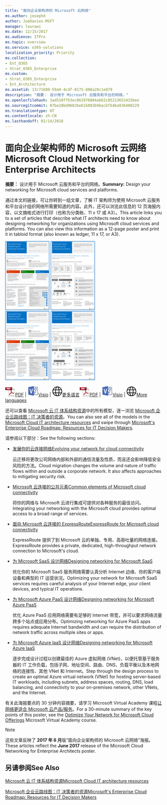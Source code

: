 ```yaml
---
title: "面向企业架构师的 Microsoft 云网络"
ms.author: josephd
author: JoeDavies-MSFT
manager: laurawi
ms.date: 12/15/2017
ms.audience: ITPro
ms.topic: overview
ms.service: o365-solutions
localization_priority: Priority
ms.collection:
- Ent_O365
- Strat_O365_Enterprise
ms.custom:
- Strat_O365_Enterprise
- Ent_Architecture
ms.assetid: 13c71689-59a9-4cdf-8175-808a20c1e879
description: "摘要： 设计用于 Microsoft 云服务和平台的网络。"
ms.openlocfilehash: 3ad510ff63ec861976804ab62c85213652415bee
ms.sourcegitcommit: 07be28bd96826e61b893b9bacbf64ba936400229
ms.translationtype: HT
ms.contentlocale: zh-CN
ms.lasthandoff: 02/14/2018
---
```

# <a name="microsoft-cloud-networking-for-enterprise-architects"></a><span data-ttu-id="7b5d2-103">面向企业架构师的 Microsoft 云网络</span><span class="sxs-lookup"><span data-stu-id="7b5d2-103">Microsoft Cloud Networking for Enterprise Architects</span></span>

 <span data-ttu-id="7b5d2-104">**摘要：** 设计用于 Microsoft 云服务和平台的网络。</span><span class="sxs-lookup"><span data-stu-id="7b5d2-104">**Summary:** Design your networking for Microsoft cloud services and platforms.</span></span>
  
<span data-ttu-id="7b5d2-p101">通过本文的链接，可让你转到一组文章，了解 IT 架构师为使用 Microsoft 云服务和平台设计组织网络所需要知道的内容。此外，还可以浏览此信息的 12 页海报内容，以文摘格式进行打印（也称为分类帐、11 x 17 或 A3）。</span><span class="sxs-lookup"><span data-stu-id="7b5d2-p101">This article links you to a set of articles that describe what IT architects need to know about designing networking for organizations using Microsoft cloud services and platforms. You can also view this information as a 12-page poster and print it in tabloid format (also known as ledger, 11 x 17, or A3).</span></span>
  
<span data-ttu-id="7b5d2-107">[![模型缩略图：Microsoft 云网络](images/95e8ab6a-b4d0-4836-acc1-b0b77ebf46e6.png)  
](https://go.microsoft.com/fwlink/p/?linkid=842073)</span><span class="sxs-lookup"><span data-stu-id="7b5d2-107">[![Thumb image for Microsoft cloud networking model](images/95e8ab6a-b4d0-4836-acc1-b0b77ebf46e6.png)  
](https://go.microsoft.com/fwlink/p/?linkid=842073)</span></span>
  
<span data-ttu-id="7b5d2-108">![PDF 文件](images/ITPro_Other_PDFicon.png)[PDF](https://go.microsoft.com/fwlink/p/?linkid=842073) | ![Visio 文件](images/ITPro_Other_VisioIcon.jpg)[Visio](https://go.microsoft.com/fwlink/p/?linkid=842074) | ![参阅包含其他语言版本的页面](images/e16c992d-b0f8-48ae-bf44-db7a9fcaab9e.png)[更多语言](https://www.microsoft.com/download/details.aspx?id=54425)</span><span class="sxs-lookup"><span data-stu-id="7b5d2-108">![PDF file](images/ITPro_Other_PDFicon.png)[PDF](https://go.microsoft.com/fwlink/p/?linkid=842073) | ![Visio file](images/ITPro_Other_VisioIcon.jpg)[Visio](https://go.microsoft.com/fwlink/p/?linkid=842074) | ![See a page with versions in additional languages](images/e16c992d-b0f8-48ae-bf44-db7a9fcaab9e.png)[More languages](https://www.microsoft.com/download/details.aspx?id=54425)</span></span>
  
<span data-ttu-id="7b5d2-109">还可以查看 [Microsoft 云 IT 体系结构资源](microsoft-cloud-it-architecture-resources.md)中的所有模型，逐一浏览 [Microsoft 企业云路线图：IT 决策者的资源](https://aka.ms/cloudarchitecture)。</span><span class="sxs-lookup"><span data-stu-id="7b5d2-109">You can also see all of the models in the [Microsoft Cloud IT architecture resources](microsoft-cloud-it-architecture-resources.md) and swipe through [Microsoft's Enterprise Cloud Roadmap: Resources for IT Decision Makers](https://aka.ms/cloudarchitecture).</span></span>
  
<span data-ttu-id="7b5d2-110">请参阅以下部分：</span><span class="sxs-lookup"><span data-stu-id="7b5d2-110">See the following sections:</span></span>
  
- [<span data-ttu-id="7b5d2-111">发展你的云连接网络</span><span class="sxs-lookup"><span data-stu-id="7b5d2-111">Evolving your network for cloud connectivity</span></span>](evolving-your-network-for-cloud-connectivity.md)
    
    <span data-ttu-id="7b5d2-p102">云迁移将更改公司网络内部和外部的通信流量及性质，而且还会影响降低安全风险的方法。</span><span class="sxs-lookup"><span data-stu-id="7b5d2-p102">Cloud migration changes the volume and nature of traffic flows within and outside a corporate network. It also affects approaches to mitigating security risk.</span></span>
    
- [<span data-ttu-id="7b5d2-114">Microsoft 云连接的公共元素</span><span class="sxs-lookup"><span data-stu-id="7b5d2-114">Common elements of Microsoft cloud connectivity</span></span>](common-elements-of-microsoft-cloud-connectivity.md)
    
    <span data-ttu-id="7b5d2-115">将你的网络与 Microsoft 云进行集成可提供对各种服务的最佳访问。</span><span class="sxs-lookup"><span data-stu-id="7b5d2-115">Integrating your networking with the Microsoft cloud provides optimal access to a broad range of services.</span></span>
    
- [<span data-ttu-id="7b5d2-116">面向 Microsoft 云连接的 ExpressRoute</span><span class="sxs-lookup"><span data-stu-id="7b5d2-116">ExpressRoute for Microsoft cloud connectivity</span></span>](expressroute-for-microsoft-cloud-connectivity.md)
    
    <span data-ttu-id="7b5d2-117">ExpressRoute 提供了到 Microsoft 云的单独、专用、高吞吐量的网络连接。</span><span class="sxs-lookup"><span data-stu-id="7b5d2-117">ExpressRoute provides a private, dedicated, high-throughput network connection to Microsoft's cloud.</span></span>
    
- [<span data-ttu-id="7b5d2-118">为 Microsoft SaaS 设计网络</span><span class="sxs-lookup"><span data-stu-id="7b5d2-118">Designing networking for Microsoft SaaS</span></span>](designing-networking-for-microsoft-saas.md)
    
    <span data-ttu-id="7b5d2-119">优化你的 Microsoft SaaS 服务网络需要认真分析 Internet 边缘、你的客户端设备和典型的 IT 运营状况。</span><span class="sxs-lookup"><span data-stu-id="7b5d2-119">Optimizing your network for Microsoft SaaS services requires careful analysis of your Internet edge, your client devices, and typical IT operations.</span></span>
    
- [<span data-ttu-id="7b5d2-120">为 Microsoft Azure PaaS 设计网络</span><span class="sxs-lookup"><span data-stu-id="7b5d2-120">Designing networking for Microsoft Azure PaaS</span></span>](designing-networking-for-microsoft-azure-paas.md)
    
    <span data-ttu-id="7b5d2-121">优化 Azure PaaS 应用网络需要有足够的 Internet 带宽，并可以要求网络流量跨多个站点或应用分布。</span><span class="sxs-lookup"><span data-stu-id="7b5d2-121">Optimizing networking for Azure PaaS apps requires adequate Internet bandwidth and can require the distribution of network traffic across multiple sites or apps.</span></span>
    
- [<span data-ttu-id="7b5d2-122">为 Microsoft Azure IaaS 设计网络</span><span class="sxs-lookup"><span data-stu-id="7b5d2-122">Designing networking for Microsoft Azure IaaS</span></span>](designing-networking-for-microsoft-azure-iaas.md)
    
    <span data-ttu-id="7b5d2-123">逐步完成设计过程以创建最佳的 Azure 虚拟网络 (VNet)，以便托管基于服务器的 IT 工作负载，包括子网、地址空间、路由、DNS、负载平衡以及本地网络的连接性、其他 VNet 和 Internet。</span><span class="sxs-lookup"><span data-stu-id="7b5d2-123">Step through the design process to create an optimal Azure virtual network (VNet) for hosting server-based IT workloads, including subnets, address spaces, routing, DNS, load balancing, and connectivity to your on-premises network, other VNets, and the Internet.</span></span>
    
<span data-ttu-id="7b5d2-124">有关此海报要点的 30 分钟内容摘要，请学习 Microsoft Virtual Academy 课程[让网络更适合 Microsoft 云产品/服务](https://mva.microsoft.com/zh-CN/training-courses/optimize-your-network-for-microsoft-cloud-offerings-17743)。</span><span class="sxs-lookup"><span data-stu-id="7b5d2-124">For a 30-minute summary of the key points of this poster, see the [Optimize Your Network for Microsoft Cloud Offerings](https://mva.microsoft.com/zh-CN/training-courses/optimize-your-network-for-microsoft-cloud-offerings-17743) Microsoft Virtual Academy course.</span></span>
  
> [!NOTE]
> <span data-ttu-id="7b5d2-125">这些文章反映了 **2017 年 6 月**版“面向企业架构师的 Microsoft 云网络”海报。</span><span class="sxs-lookup"><span data-stu-id="7b5d2-125">These articles reflect the **June 2017** release of the Microsoft Cloud Networking for Enterprise Architects poster.</span></span>
  
## <a name="see-also"></a><span data-ttu-id="7b5d2-126">另请参阅</span><span class="sxs-lookup"><span data-stu-id="7b5d2-126">See Also</span></span>

[<span data-ttu-id="7b5d2-127">Microsoft 云 IT 体系结构资源</span><span class="sxs-lookup"><span data-stu-id="7b5d2-127">Microsoft Cloud IT architecture resources</span></span>](microsoft-cloud-it-architecture-resources.md)

[<span data-ttu-id="7b5d2-128">Microsoft 企业云路线图：IT 决策者的资源</span><span class="sxs-lookup"><span data-stu-id="7b5d2-128">Microsoft's Enterprise Cloud Roadmap: Resources for IT Decision Makers</span></span>](https://sway.com/FJ2xsyWtkJc2taRD)



